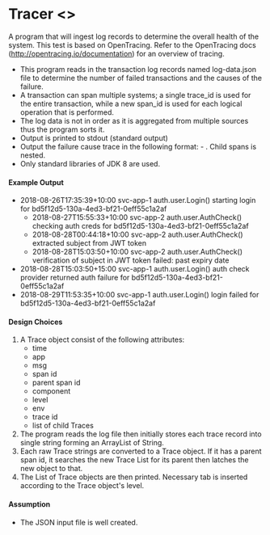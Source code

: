 
# Tracer <>

A program that will ingest log records to determine the overall health of the system. This test is based on OpenTracing. Refer to the OpenTracing docs (http://opentracing.io/documentation) for an overview of tracing.

-  This program reads in the transaction log records named log-data.json file to determine the number of failed transactions and the causes of the failure. 
-  A transaction can span multiple systems; a single trace_id is used for the entire transaction, while a new span_id is used for each logical operation that is performed. 
-  The log data is not in order as it is aggregated from multiple sources thus the program sorts it. 
-  Output is printed to stdout (standard output) 
-  Output the failure cause trace in the following format: - <time> <app> <component> <msg>. Child spans is nested.
-  Only standard libraries of JDK 8 are used.  
  
  
#### Example Output
  - 2018-08-26T17:35:39+10:00 svc-app-1 auth.user.Login() starting login for bd5f12d5-130a-4ed3-bf21-0eff55c1a2af    
    - 2018-08-27T15:55:33+10:00 svc-app-2 auth.user.AuthCheck() checking auth creds for bd5f12d5-130a-4ed3-bf21-0eff55c1a2af    
    - 2018-08-28T00:44:18+10:00 svc-app-2 auth.user.AuthCheck() extracted subject from JWT token    
    - 2018-08-28T15:03:50+10:00 svc-app-2 auth.user.AuthCheck() verification of subject in JWT token failed: past expiry date 
  - 2018-08-28T15:03:50+15:00 svc-app-1 auth.user.Login() auth check provider returned auth failure for bd5f12d5-130a-4ed3-bf21-0eff55c1a2af 
  - 2018-08-29T11:53:35+10:00 svc-app-1 auth.user.Login() login failed for bd5f12d5-130a-4ed3-bf21-0eff55c1a2af
  
  
#### Design Choices
1. A Trace object consist of the following attributes:
   - time
   - app
   - msg
   - span id
   - parent span id
   - component
   - level
   - env
   - trace id
   - list of child Traces
2. The program reads the log file then initially stores each trace record into single string forming an ArrayList of String. 
3. Each raw Trace strings are converted to a Trace object. If it has a parent span id, it searches the new Trace List for its parent then latches the new object to that.
4. The List of Trace objects are then printed. Necessary tab is inserted according to the Trace object's level.


#### Assumption
- The JSON input file is well created.

  

